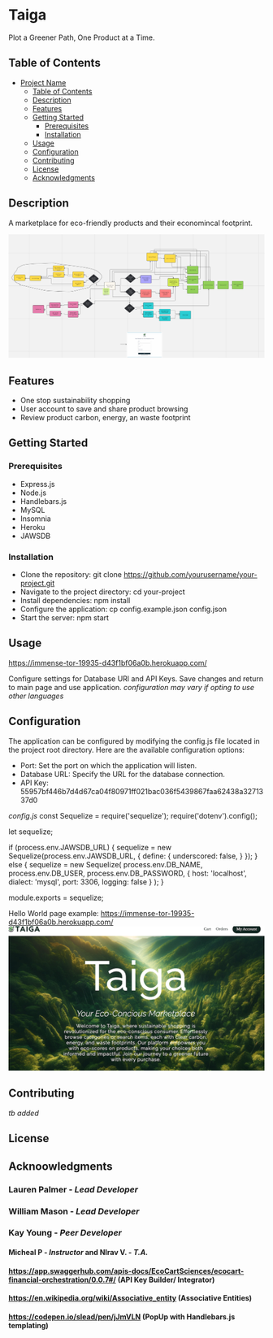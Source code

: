 # Taiga

Plot a Greener Path, One Product at a Time.

## Table of Contents

- [Project Name](#project-name)
  - [Table of Contents](#table-of-contents)
  - [Description](#description)
  - [Features](#features)
  - [Getting Started](#getting-started)
    - [Prerequisites](#prerequisites)
    - [Installation](#installation)
  - [Usage](#usage)
  - [Configuration](#configuration)
  - [Contributing](#contributing)
  - [License](#license)
  - [Acknowledgments](#acknowledgments)

## Description

A marketplace for eco-friendly products and their economincal footprint.

![Development Diagram](<public/images/Process Diagram.png>)

## Features

- One stop sustainability shopping
- User account to save and share product browsing
- Review product carbon, energy, an waste footprint

## Getting Started

### Prerequisites
 - Express.js
 - Node.js
 - Handlebars.js
 - MySQL
 - Insomnia
 - Heroku
 - JAWSDB
 
 ### Installation

 - Clone the repository: git clone https://github.com/yourusername/your-project.git
 - Navigate to the project directory: cd your-project
 - Install dependencies: npm install
 - Configure the application: cp config.example.json config.json
 - Start the server: npm start

 ## Usage
 
https://immense-tor-19935-d43f1bf06a0b.herokuapp.com/

 Configure settings for Database URl and API Keys.
 Save changes and return to main page and use application. 
 *configuration may vary if opting to use other languages*

## Configuration

The application can be configured by modifying the config.js file located in the project root directory. Here are the available configuration options:

- Port: Set the port on which the application will listen.
- Database URL: Specify the URL for the database connection.
- API Key: 55957bf446b7d4d67ca04f80971ff021bac036f5439867faa62438a3271337d0

*config.js*
const Sequelize = require('sequelize');
require('dotenv').config();

let sequelize;

if (process.env.JAWSDB_URL) {
  sequelize = new Sequelize(process.env.JAWSDB_URL, {
    define: {
      underscored: false,
    }
  });
} else {
  sequelize = new Sequelize(
    process.env.DB_NAME,
    process.env.DB_USER,
    process.env.DB_PASSWORD,
    {
      host: 'localhost',
      dialect: 'mysql',
      port: 3306,
      logging: false
    }
  );
}

module.exports = sequelize;

Hello World page example:
https://immense-tor-19935-d43f1bf06a0b.herokuapp.com/
![Welcome Page](<public/images/Welcome Page.png>)


## Contributing
  *tb added*

## License

## Acknoowledgments

### Lauren Palmer - *Lead Developer* 
### William Mason - *Lead Developer*
### Kay Young - *Peer Developer*

#### Micheal P - *Instructor* and NIrav V. - *T.A.*
#### https://app.swaggerhub.com/apis-docs/EcoCartSciences/ecocart-financial-orchestration/0.0.7#/    (API Key Builder/ Integrator)
#### https://en.wikipedia.org/wiki/Associative_entity (Associative Entities)
#### https://codepen.io/slead/pen/jJmVLN (PopUp with Handlebars.js templating)
